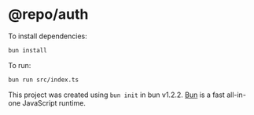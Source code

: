 # @repo/auth

To install dependencies:

```bash
bun install
```

To run:

```bash
bun run src/index.ts
```

This project was created using `bun init` in bun v1.2.2. [Bun](https://bun.sh) is a fast all-in-one JavaScript runtime.
